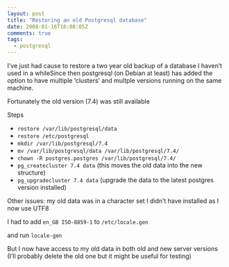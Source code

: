```yaml
---
layout: post
title: "Restoring an old Postgresql database"
date: 2008-01-16T16:08:05Z
comments: true
tags:
  - postgresql
---
```


I’ve just had cause to restore a two year old backup of a database I haven’t used in a whileSince then postgresql (on Debian at least) has added the option to have multiple ‘clusters’ and multple versions running on the same machine.

Fortunately the old version (7.4) was still available

Steps

<!--more-->

- `restore /var/lib/postgresql/data`
- `restore /etc/postgresql`
- `mkdir /var/lib/postgresql/7.4`
- `mv /var/lib/postgresql/data /var/lib/postgresql/7.4/`
- `chown -R postgres.postgres /var/lib/postgresql/7.4/`
- `pg_createcluster 7.4 data` (this moves the old data into the new structure)
- `pg_upgradecluster 7.4 data` (upgrade the data to the latest postgres version installed)

Other issues: my old data was in a character set I didn’t have installed as I now use UTF8

I had to add `en_GB ISO-8859-1` to `/etc/locale.gen`

and run `locale-gen`

But I now have access to my old data in both old and new server versions (I’ll probably delete the old one but it might be useful for testing)
